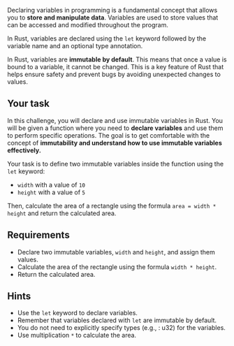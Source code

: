 Declaring variables in programming is a fundamental concept that allows you to **store and manipulate data**. Variables are used to store values that can be accessed and modified throughout the program.

In Rust, variables are declared using the `let` keyword followed by the variable name and an optional type annotation.

In Rust, variables are **immutable by default**. This means that once a value is bound to a variable, it cannot be changed. This is a key feature of Rust that helps ensure safety and prevent bugs by avoiding unexpected changes to values.

## Your task

In this challenge, you will declare and use immutable variables in Rust. You will be given a function where you need to **declare variables** and use them to perform specific operations. The goal is to get comfortable with the concept of **immutability and understand how to use immutable variables effectively.**

Your task is to define two immutable variables inside the function using the `let` keyword:

- `width` with a value of `10`
- `height` with a value of `5`

Then, calculate the area of a rectangle using the formula `area = width * height` and return the calculated area.

## Requirements

- Declare two immutable variables, `width` and `height`, and assign them values.
- Calculate the area of the rectangle using the formula `width * height`.
- Return the calculated area.

## Hints

- Use the `let` keyword to declare variables.
- Remember that variables declared with `let` are immutable by default.
- You do not need to explicitly specify types (e.g., : u32) for the variables.
- Use multiplication `*` to calculate the area.
